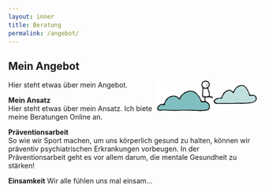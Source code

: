 ```yaml
---
layout: inner
title: Beratung
permalink: /angebot/
---
```


## Mein Angebot <br>
<img src="https://raw.githubusercontent.com/carolinschneider/carolinschneider.github.io/master/img/Angebot.png" alt="" style="float:right;width:40%;">
Hier steht etwas über mein Angebot. 

**Mein Ansatz** <br>
Hier steht etwas über mein Ansatz. Ich biete meine Beratungen Online an. 

**Präventionsarbeit** <br>
So wie wir Sport machen, um uns körperlich gesund zu halten, können wir präventiv psychiatrischen Erkrankungen vorbeugen. In der Präventionsarbeit geht es vor allem darum, die mentale Gesundheit zu stärken! 

**Einsamkeit**
Wir alle fühlen uns mal einsam... 


